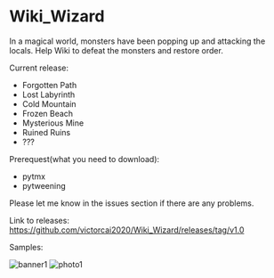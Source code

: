 # Wiki_Wizard
In a magical world, monsters have been popping up and attacking the locals. Help Wiki to defeat the monsters and restore order.

Current release:

  - Forgotten Path
  - Lost Labyrinth
  - Cold Mountain
  - Frozen Beach
  - Mysterious Mine
  - Ruined Ruins
  - ??? 
  
Prerequest(what you need to download):

 - pytmx
 - pytweening

Please let me know in the issues section if there are any problems.

Link to releases: https://github.com/victorcai2020/Wiki_Wizard/releases/tag/v1.0

Samples:

![banner1](https://user-images.githubusercontent.com/62484134/131260549-b913c36e-5120-4d6a-b0e2-ca1b2ff3d5b5.png)
![photo1](https://user-images.githubusercontent.com/62484134/131260553-e32da4f4-e2da-4a29-aa83-e70629224a47.png)

